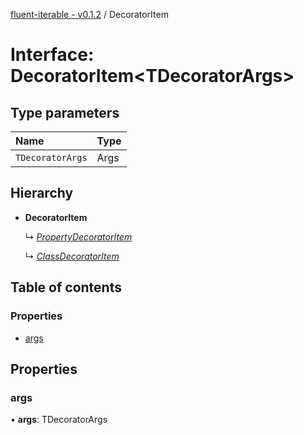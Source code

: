 [fluent-iterable - v0.1.2](../README.md) / DecoratorItem

# Interface: DecoratorItem<TDecoratorArgs\>

## Type parameters

Name | Type |
:------ | :------ |
`TDecoratorArgs` | Args |

## Hierarchy

* **DecoratorItem**

  ↳ [*PropertyDecoratorItem*](propertydecoratoritem.md)

  ↳ [*ClassDecoratorItem*](classdecoratoritem.md)

## Table of contents

### Properties

- [args](decoratoritem.md#args)

## Properties

### args

• **args**: TDecoratorArgs
